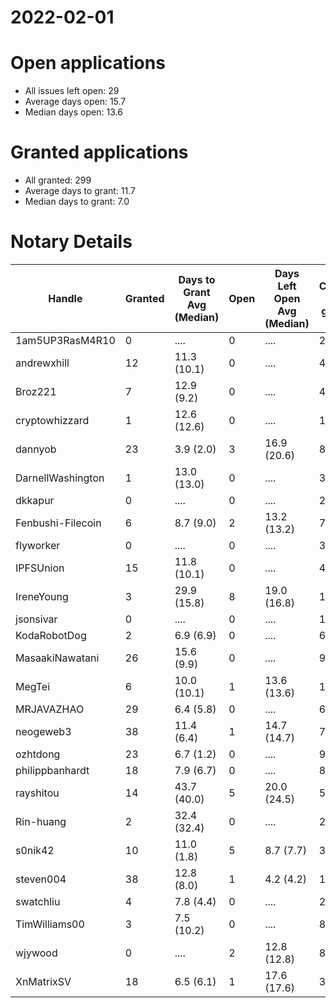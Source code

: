 2022-02-01
==========

# Open applications

- All issues left open: 29
- Average days open: 15.7
- Median days open: 13.6

# Granted applications

- All granted: 299
- Average days to grant: 11.7
- Median days to grant: 7.0

# Notary Details

| Handle            |   Granted | Days to Grant Avg (Median)   |   Open | Days Left Open Avg (Median)   |   Closed (no grant) |
|-------------------|-----------|------------------------------|--------|-------------------------------|---------------------|
| 1am5UP3RasM4R10   |         0 | ....                         |      0 | ....                          |                   2 |
| andrewxhill       |        12 | 11.3  (10.1)                 |      0 | ....                          |                  48 |
| Broz221           |         7 | 12.9  (9.2)                  |      0 | ....                          |                  48 |
| cryptowhizzard    |         1 | 12.6  (12.6)                 |      0 | ....                          |                  11 |
| dannyob           |        23 | 3.9  (2.0)                   |      3 | 16.9  (20.6)                  |                  87 |
| DarnellWashington |         1 | 13.0  (13.0)                 |      0 | ....                          |                   3 |
| dkkapur           |         0 | ....                         |      0 | ....                          |                   2 |
| Fenbushi-Filecoin |         6 | 8.7  (9.0)                   |      2 | 13.2  (13.2)                  |                  74 |
| flyworker         |         0 | ....                         |      0 | ....                          |                   3 |
| IPFSUnion         |        15 | 11.8  (10.1)                 |      0 | ....                          |                  44 |
| IreneYoung        |         3 | 29.9  (15.8)                 |      8 | 19.0  (16.8)                  |                  18 |
| jsonsivar         |         0 | ....                         |      0 | ....                          |                  13 |
| KodaRobotDog      |         2 | 6.9  (6.9)                   |      0 | ....                          |                   6 |
| MasaakiNawatani   |        26 | 15.6  (9.9)                  |      0 | ....                          |                  94 |
| MegTei            |         6 | 10.0  (10.1)                 |      1 | 13.6  (13.6)                  |                  19 |
| MRJAVAZHAO        |        29 | 6.4  (5.8)                   |      0 | ....                          |                  61 |
| neogeweb3         |        38 | 11.4  (6.4)                  |      1 | 14.7  (14.7)                  |                  74 |
| ozhtdong          |        23 | 6.7  (1.2)                   |      0 | ....                          |                  95 |
| philippbanhardt   |        18 | 7.9  (6.7)                   |      0 | ....                          |                  81 |
| rayshitou         |        14 | 43.7  (40.0)                 |      5 | 20.0  (24.5)                  |                  53 |
| Rin-huang         |         2 | 32.4  (32.4)                 |      0 | ....                          |                   2 |
| s0nik42           |        10 | 11.0  (1.8)                  |      5 | 8.7  (7.7)                    |                  30 |
| steven004         |        38 | 12.8  (8.0)                  |      1 | 4.2  (4.2)                    |                 105 |
| swatchliu         |         4 | 7.8  (4.4)                   |      0 | ....                          |                  23 |
| TimWilliams00     |         3 | 7.5  (10.2)                  |      0 | ....                          |                   8 |
| wjywood           |         0 | ....                         |      2 | 12.8  (12.8)                  |                   8 |
| XnMatrixSV        |        18 | 6.5  (6.1)                   |      1 | 17.6  (17.6)                  |                  31 |